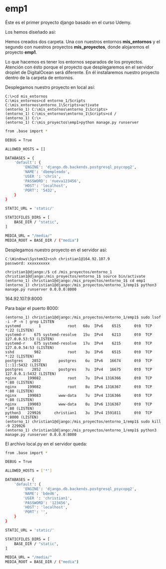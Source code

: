 # emp1

Éste es el primer proyecto django basado en el curso Udemy.

Los hemos diseñado asi:

Hemos creados dos carpeta. Una con nuestros entornos **mis_entornos** y el segundo con nuestros proyectos **mis_proyectos**, donde alojaremos el proyecto **emp1**.

Lo que hacemos es tener los entornos separados de los proyectos. Atención con ésto porque el proyecto que desplegaremos en el servidor droplet de DigitalOcean será diferente. En él instalaremos nuestro proyecto dentro de la carpeta de entornos.

Desplegamos nuestro proyecto en local así:

```
C:\>cd mis_entornos
C:\mis_entornos>cd entorno_1/Scripts
C:\mis_entornos\entorno_1\Scripts>activate
(entorno_1) C:\mis_entornos\entorno_1\Scripts>
(entorno_1) C:\mis_entornos\entorno_1\Scripts>cd /
(entorno_1) C:\>
(entorno_1) C:\mis_proyectos\emp1>python manage.py runserver
```
```bash
from .base import *

DEBUG = True

ALLOWED_HOSTS = []

DATABASES = {
    'default': {
        'ENGINE': 'django.db.backends.postgresql_psycopg2',
        'NAME': 'dbempleado',
        'USER ': 'chris',
        'PASSWORD': 'nueva123456',
        'HOST': 'localhost',
        'PORT': '5432',
    }
}

STATIC_URL = 'static/'

STATICFILES_DIRS = [
    BASE_DIR / "static",
]

MEDIA_URL = "/media/"
MEDIA_ROOT = BASE_DIR / ("media")
```


Desplegamos nuestro proyecto en el servidor así:
```
C:\Windows\System32>ssh christian1@164.92.107.9
password: xxxxxxxxxx

christian1@django:/$ cd /mis_proyectos/entorno_1
christian1@django:/mis_proyectos/entorno_1$ source bin/activate
(entorno_1) christian1@django:/mis_proyectos/entorno_1$ cd emp1
(entorno_1) christian1@django:/mis_proyectos/entorno_1/emp1$ python3 manage.py runserver 0.0.0.0:8000
```

164.92.107.9:8000

Para bajar el puerto 8000:
```
(entorno_1) christian1@django:/mis_proyectos/entorno_1/emp1$ sudo lsof -i -P -n | grep LISTEN
systemd        1            root   68u  IPv6    6515      0t0  TCP *:22 (LISTEN)
systemd-r    675 systemd-resolve   15u  IPv4    6213      0t0  TCP 127.0.0.53:53 (LISTEN)
systemd-r    675 systemd-resolve   17u  IPv4    6215      0t0  TCP 127.0.0.54:53 (LISTEN)
sshd         982            root    3u  IPv6    6515      0t0  TCP *:22 (LISTEN)
postgres    2852        postgres    6u  IPv6   16674      0t0  TCP [::1]:5432 (LISTEN)
postgres    2852        postgres    7u  IPv4   16675      0t0  TCP 127.0.0.1:5432 (LISTEN)
nginx     199082            root    7u  IPv4 1316366      0t0  TCP *:80 (LISTEN)
nginx     199082            root    8u  IPv6 1316367      0t0  TCP *:80 (LISTEN)
nginx     199083        www-data    7u  IPv4 1316366      0t0  TCP *:80 (LISTEN)
nginx     199083        www-data    8u  IPv6 1316367      0t0  TCP *:80 (LISTEN)
python3   229926      christian1    3u  IPv4 1591811      0t0  TCP *:8000 (LISTEN)
(entorno_1) christian1@django:/mis_proyectos/entorno_1/emp1$ sudo kill -9 229926
(entorno_1) christian1@django:/mis_proyectos/entorno_1/emp1$ python3 manage.py runserver 0.0.0.0:8000
```

El archivo local.py en el servidor queda:
```bash
from .base import *

DEBUG = True

ALLOWED_HOSTS = ['*']

DATABASES = {
    'default': {
        'ENGINE': 'django.db.backends.postgresql_psycopg2',
        'NAME': 'bded6',
        'USER ': 'christian1',
        'PASSWORD': '123456',
        'HOST': 'localhost',
        'PORT': '',
    }
}

STATIC_URL = 'static/'

STATICFILES_DIRS = [
    BASE_DIR / "static",
]

MEDIA_URL = "/media/"
MEDIA_ROOT = BASE_DIR / ("media")
```
